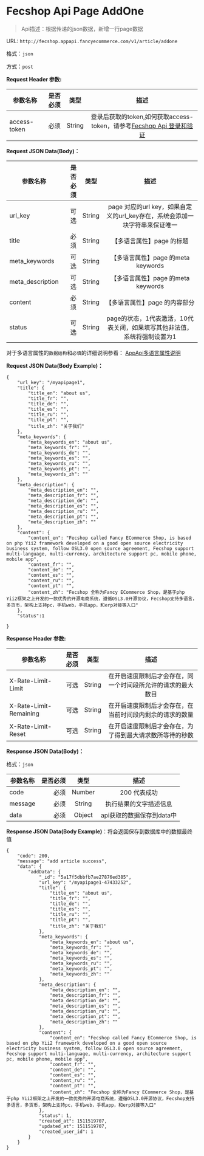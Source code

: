 Fecshop Api Page AddOne
=========================


> Api描述：根据传递的json数据，新增一行page数据



URL: `http://fecshop.appapi.fancyecommerce.com/v1/article/addone`

格式：`json`

方式：`post`

**Request Header 参数:**


| 参数名称        | 是否必须    |  类型       |  描述     |
| ----------------| -----:      | :----:      |:----:     |
| access-token    | 必须        |   String    | 登录后获取的token,如何获取access-token，请参考[Fecshop Api 登录和验证](fecshop-api-login-and-verification.md)|


**Request JSON Data(Body)：**

| 参数名称        | 是否必须    |  类型       |  描述     |
| ----------------| -----:      | :----:      |:----:     |
| url_key         | 可选        |   String    | page 对应的url key，如果自定义的url_key存在，系统会添加一块字符串来保证唯一|
| title           | 必须        |   String    | 【多语言属性】page 的标题         |
| meta_keywords   | 可选        |   String    | 【多语言属性】page 的meta keywords|
| meta_description| 可选        |   String    | 【多语言属性】page 的meta keywords|
| content         | 必须        |   String    | 【多语言属性】page 的内容部分|
| status          | 可选        |   String    | page的状态，1代表激活，10代表关闭，如果填写其他非法值，系统将强制设置为1|



对于多语言属性的`数据结构`和`必填`的详细说明参看： [AppApi多语言属性说明](fecshop-api-mutil-lang.md)

**Request JSON Data(Body Example)：**

```
{
    "url_key": "/myapipage1",
    "title": {
        "title_en": "about us",
        "title_fr": "",
        "title_de": "",
        "title_es": "",
        "title_ru": "",
        "title_pt": "",
        "title_zh": "关于我们"
    },
    "meta_keywords": {
        "meta_keywords_en": "about us",
        "meta_keywords_fr": "",
        "meta_keywords_de": "",
        "meta_keywords_es": "",
        "meta_keywords_ru": "",
        "meta_keywords_pt": "",
        "meta_keywords_zh": ""
    },
    "meta_description": {
        "meta_description_en": "",
        "meta_description_fr": "",
        "meta_description_de": "",
        "meta_description_es": "",
        "meta_description_ru": "",
        "meta_description_pt": "",
        "meta_description_zh": ""
    },
    "content": {
        "content_en": "Fecshop called Fancy ECommerce Shop, is based on php Yii2 framework developed on a good open source electricity business system, follow OSL3.0 open source agreement, Fecshop support multi-language, multi-currency, architecture support pc, mobile phone, mobile app",
        "content_fr": "",
        "content_de": "",
        "content_es": "",
        "content_ru": "",
        "content_pt": "",
        "content_zh": "Fecshop 全称为Fancy ECommerce Shop，是基于php Yii2框架之上开发的一款优秀的开源电商系统，遵循OSL3.0开源协议，Fecshop支持多语言，多货币，架构上支持pc，手机web，手机app，和erp对接等入口"
    },
    "status":1
    
}

```


**Response Header 参数:**


| 参数名称                    | 是否必须    |  类型       |  描述     |
| ----------------------------| -----:      | :----:      |:----:     |
| X-Rate-Limit-Limit          | 可选        |   String    | 在开启速度限制后才会存在，同一个时间段所允许的请求的最大数目|
| X-Rate-Limit-Remaining      | 可选        |   String    | 在开启速度限制后才会存在，在当前时间段内剩余的请求的数量|
| X-Rate-Limit-Reset          | 可选        |   String    | 在开启速度限制后才会存在，为了得到最大请求数所等待的秒数|



**Response JSON Data(Body)：**

格式：`json`

| 参数名称        | 是否必须    |  类型       |  描述        |
| ----------------| -----:      | :----:      |:----:        | 
| code            | 必须        |   Number    | 200 代表成功 |
| message         | 必须        |   String    | 执行结果的文字描述信息  |
| data            | 必须        |   Object    | api获取的数据保存到data中  |

**Response JSON Data(Body Example)**：将会返回保存到数据库中的数据最终值

```
{
    "code": 200,
    "message": "add article success",
    "data": {
        "addData": {
            "_id": "5a17f5dbbfb7ae27876ed385",
            "url_key": "/myapipage1-47433252",
            "title": {
                "title_en": "about us",
                "title_fr": "",
                "title_de": "",
                "title_es": "",
                "title_ru": "",
                "title_pt": "",
                "title_zh": "关于我们"
            },
            "meta_keywords": {
                "meta_keywords_en": "about us",
                "meta_keywords_fr": "",
                "meta_keywords_de": "",
                "meta_keywords_es": "",
                "meta_keywords_ru": "",
                "meta_keywords_pt": "",
                "meta_keywords_zh": ""
            },
            "meta_description": {
                "meta_description_en": "",
                "meta_description_fr": "",
                "meta_description_de": "",
                "meta_description_es": "",
                "meta_description_ru": "",
                "meta_description_pt": "",
                "meta_description_zh": ""
            },
            "content": {
                "content_en": "Fecshop called Fancy ECommerce Shop, is based on php Yii2 framework developed on a good open source electricity business system, follow OSL3.0 open source agreement, Fecshop support multi-language, multi-currency, architecture support pc, mobile phone, mobile app",
                "content_fr": "",
                "content_de": "",
                "content_es": "",
                "content_ru": "",
                "content_pt": "",
                "content_zh": "Fecshop 全称为Fancy ECommerce Shop，是基于php Yii2框架之上开发的一款优秀的开源电商系统，遵循OSL3.0开源协议，Fecshop支持多语言，多货币，架构上支持pc，手机web，手机app，和erp对接等入口"
            },
            "status": 1,
            "created_at": 1511519707,
            "updated_at": 1511519707,
            "created_user_id": 1
        }
    }
}

```
